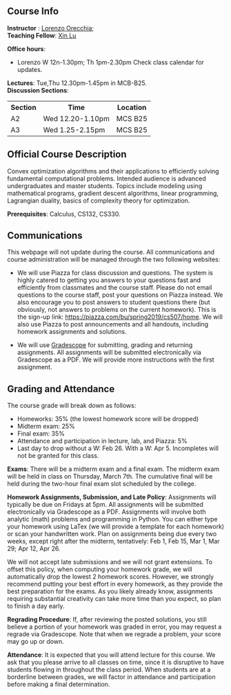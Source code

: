 ## Course Info 

__Instructor__ :  [Lorenzo Orecchia];  
__Teaching Fellow__: [Xin Lu](http://cs-people.bu.edu/xl/)

__Office hours__: 
- Lorenzo W  12n-1.30pm; Th 1pm-2.30pm 
Check class calendar for updates.

__Lectures__: Tue,Thu 12.30pm-1.45pm in MCB-B25.  
__Discussion Sections__:   
  
  <table style="width:100%">
  <tr>
    <th>Section</th>
    <th>Time</th> 
    <th>Location</th>
  </tr>
  <tr>
    <td>A2</td>
    <td>Wed 12.20-1.10pm  </td> 
    <td>MCS B25</td>
  </tr>
  <tr>
    <td>A3</td>
    <td>Wed 1.25-2.15pm</td> 
    <td>MCS B25</td>
  </tr>
</table>

## Official Course Description

Convex optimization algorithms and their applications to efficiently solving fundamental computational problems. Intended audience is advanced undergraduates and master students. Topics include modeling using mathematical programs, gradient descent algorithms, linear programming, Lagrangian duality, basics of complexity theory for optimization.

**Prerequisites**: Calculus, CS132, CS330.

## Communications

This webpage will not update during the course.  All communications and course administration will be managed through the two following websites:

- We will use Piazza for class discussion and questions. The system is highly catered to getting you answers to your questions fast and efficiently from classmates and the course staff. Please do not email questions to the course staff, post your questions on Piazza instead. We also encourage you to post answers to student questions there (but obviously, not answers to problems on the current homework). This is the sign-up link: <https://piazza.com/bu/spring2019/cs507/home>.  We will also use Piazza to post announcements and all handouts, including homework assignments and solutions.

- We will use [Gradescope](https://www.gradescope.com/courses/38224) for submitting, grading and returning assignments. All assignments will be submitted electronically via Gradescope as a PDF. We will provide more instructions with the first assignment.

## Grading and Attendance

The course grade will break down as follows:

- Homeworks: 35% (the lowest homework score will be dropped)
- Midterm exam: 25%
- Final exam: 35% 
- Attendance and participation in lecture, lab, and Piazza: 5%
- Last day to drop without a W: Feb 26. With a W: Apr 5. Incompletes will not be granted for this class.

__Exams__: There will be a midterm exam and a final exam. 
The midterm exam will be held in class on Thursday, March 7th. The cumulative final will be held during the two-hour final exam slot scheduled by the college.

__Homework Assignments, Submission, and Late Policy__: Assignments will typically be due on Fridays at 5pm. All assignments will be submitted electronically via Gradescope as a PDF. Assignments will involve both analytic (math) problems and programming in Python. You can either type your homework using LaTex (we will provide a template for each homework) or scan your handwritten work. Plan on assignments being due every two weeks, except right after the midterm, tentatively: Feb 1, Feb 15, Mar 1, Mar 29; Apr 12, Apr 26. 

We will not accept late submissions and we will not grant extensions. To offset this policy, when computing your homework grade, we will automatically drop the lowest 2 homework scores. However, we strongly recommend putting your best effort in every homework, as they provide the best preparation for the exams. As you likely already know, assignments requiring substantial creativity can take more time than you expect, so plan to finish a day early. 

__Regrading Procedure__: If, after reviewing the posted solutions, you still believe a portion of your homework was graded in error, you may request a regrade via Gradescope. Note that when we regrade a problem, your score may go up or down. 

__Attendance__: It is expected that you will attend lecture for this course. We ask that you please arrive to all classes on time, since it is disruptive to have students flowing in throughout the class period. When students are at a borderline between grades, we will factor in attendance and participation before making a final determination.


[Alina Ene]: http://cs-people.bu.edu/aene/
[Lorenzo Orecchia]: http://cs-people.bu.edu/orecchia/index.html
